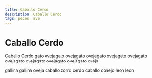 ```yaml
---
title: Caballo Cerdo
description: Caballo Cerdo
tags: peces, ave
---
```


# Caballo Cerdo

Caballo Cerdo gato ovejagato ovejagato ovejagato ovejagato ovejagato ovejagato ovejagato ovejagato ovejagato oveja

gallina gallina oveja caballo zorro cerdo caballo conejo leon leon